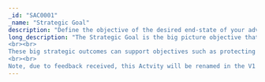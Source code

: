 ```yaml
---
_id: "SAC0001"
_name: "Strategic Goal"
description: "Define the objective of the desired end-state of your adversary engagement operations."
long_description: "The Strategic Goal is the big picture objective that drives all of the approaches and activities used in an adversary engagement operation. The Strategic Goal allows the defender to align all actions to reach the desired end-state. There are three high-level strategic goals in adversary engagement operations: to Expose adversaries on the network, to Affect adversaries on the network, or to Elicit new information about adversaries. 
<br><br>
These big strategic outcomes can support objectives such as protecting a specific high-value technology or person by exposing adversaries targeting that technology or person, protecting against insider threats by affecting the adversary's ability to steal sensitive data, or increasing the defender's understanding of the threat landscape by eliciting new adversary TTPs, etc. Every action taken in the planning, execution, and analysis of an operation should be aligned with the strategic goal. Therefore, it is important to define this goal early on. Input from any involved stakeholders should be considered when choosing the strategic goal.
<br><br>
Note, due to feedback received, this Actvity will be renamed in the V1 release to disambiguate strategic operational outcomes from the Strategic Goals listed in the Matrix."
---
```

